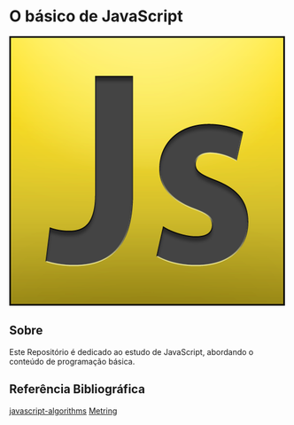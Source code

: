# O básico de JavaScript
![JavaScript](https://github.com/edsondearaujo/javascript_basic/blob/develop/docs/imagens/js_logo.png)

## Sobre
Este Repositório é dedicado ao estudo de JavaScript, abordando o conteúdo de programação básica.


## Referência Bibliográfica
[javascript-algorithms](https://github.com/trekhleb/javascript-algorithms)
[Metring](https://metring.com.br/artigos/javascript)